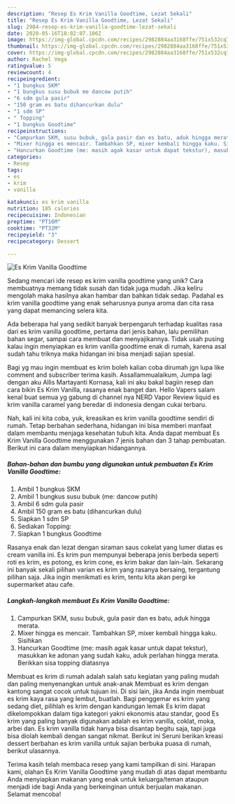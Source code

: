 ```yaml
---
description: "Resep Es Krim Vanilla Goodtime, Lezat Sekali"
title: "Resep Es Krim Vanilla Goodtime, Lezat Sekali"
slug: 2984-resep-es-krim-vanilla-goodtime-lezat-sekali
date: 2020-05-16T18:02:07.106Z
image: https://img-global.cpcdn.com/recipes/2982884aa3168ffe/751x532cq70/es-krim-vanilla-goodtime-foto-resep-utama.jpg
thumbnail: https://img-global.cpcdn.com/recipes/2982884aa3168ffe/751x532cq70/es-krim-vanilla-goodtime-foto-resep-utama.jpg
cover: https://img-global.cpcdn.com/recipes/2982884aa3168ffe/751x532cq70/es-krim-vanilla-goodtime-foto-resep-utama.jpg
author: Rachel Vega
ratingvalue: 5
reviewcount: 4
recipeingredient:
- "1 bungkus SKM"
- "1 bungkus susu bubuk me dancow putih"
- "6 sdm gula pasir"
- "150 gram es batu dihancurkan dulu"
- "1 sdm SP"
- " Topping"
- "1 bungkus Goodtime"
recipeinstructions:
- "Campurkan SKM, susu bubuk, gula pasir dan es batu, aduk hingga merata."
- "Mixer hingga es mencair. Tambahkan SP, mixer kembali hingga kaku. Sisihkan"
- "Hancurkan Goodtime (me: masih agak kasar untuk dapat tekstur), masukkan ke adonan yang sudah kaku, aduk perlahan hingga merata. Berikkan sisa topping diatasnya"
categories:
- Resep
tags:
- es
- krim
- vanilla

katakunci: es krim vanilla 
nutrition: 185 calories
recipecuisine: Indonesian
preptime: "PT16M"
cooktime: "PT32M"
recipeyield: "3"
recipecategory: Dessert

---
```



![Es Krim Vanilla Goodtime](https://img-global.cpcdn.com/recipes/2982884aa3168ffe/751x532cq70/es-krim-vanilla-goodtime-foto-resep-utama.jpg)

Sedang mencari ide resep es krim vanilla goodtime yang unik? Cara membuatnya memang tidak susah dan tidak juga mudah. Jika keliru mengolah maka hasilnya akan hambar dan bahkan tidak sedap. Padahal es krim vanilla goodtime yang enak seharusnya punya aroma dan cita rasa yang dapat memancing selera kita.

Ada beberapa hal yang sedikit banyak berpengaruh terhadap kualitas rasa dari es krim vanilla goodtime, pertama dari jenis bahan, lalu pemilihan bahan segar, sampai cara membuat dan menyajikannya. Tidak usah pusing kalau ingin menyiapkan es krim vanilla goodtime enak di rumah, karena asal sudah tahu triknya maka hidangan ini bisa menjadi sajian spesial.

Bagi yg mau ingin membuat es krim boleh kalian coba dirumah jgn lupa like comment and subscriber terima kasih. Assallammualaikum, Jumpa lagi dengan aku Allis Martayanti Kornasa, kali ini aku bakal bagiin resep dan cara bikin Es Krim Vanilla, rasanya enak banget dan. Hello Vapers salam kenal buat semua yg gabung di channel nya NERD Vapor Review liquid es krim vanilla caramel yang beredar di indonesia dengan cukai terbaru.


Nah, kali ini kita coba, yuk, kreasikan es krim vanilla goodtime sendiri di rumah. Tetap berbahan sederhana, hidangan ini bisa memberi manfaat dalam membantu menjaga kesehatan tubuh kita. Anda dapat membuat Es Krim Vanilla Goodtime menggunakan 7 jenis bahan dan 3 tahap pembuatan. Berikut ini cara dalam menyiapkan hidangannya.

<!--inarticleads1-->

##### Bahan-bahan dan bumbu yang digunakan untuk pembuatan Es Krim Vanilla Goodtime:

1. Ambil 1 bungkus SKM
1. Ambil 1 bungkus susu bubuk (me: dancow putih)
1. Ambil 6 sdm gula pasir
1. Ambil 150 gram es batu (dihancurkan dulu)
1. Siapkan 1 sdm SP
1. Sediakan  Topping:
1. Siapkan 1 bungkus Goodtime


Rasanya enak dan lezat dengan siraman saus cokelat yang lumer diatas es cream vanilla ini. Es krim pun mempunyai beberapa jenis berbeda seperti roti es krim, es potong, es krim cone, es krim bakar dan lain-lain. Sekarang ini banyak sekali pilihan varian es krim yang rasanya bersaing, tergantung pilihan saja. Jika ingin menikmati es krim, tentu kita akan pergi ke supermarket atau cafe. 

<!--inarticleads2-->

##### Langkah-langkah membuat Es Krim Vanilla Goodtime:

1. Campurkan SKM, susu bubuk, gula pasir dan es batu, aduk hingga merata.
1. Mixer hingga es mencair. Tambahkan SP, mixer kembali hingga kaku. Sisihkan
1. Hancurkan Goodtime (me: masih agak kasar untuk dapat tekstur), masukkan ke adonan yang sudah kaku, aduk perlahan hingga merata. Berikkan sisa topping diatasnya


Membuat es krim di rumah adalah salah satu kegiatan yang paling mudah dan paling menyenangkan untuk anak-anak Membuat es krim dengan kantong sangat cocok untuk tujuan ini. Di sisi lain, jika Anda ingin membuat es krim kaya rasa yang lembut, buatlah. Bagi penggemar es krim yang sedang diet, pilihlah es krim dengan kandungan lemak Es krim dapat dikelompokkan dalam tiga kategori yakni ekonomis atau standar, good Es krim yang paling banyak digunakan adalah es krim vanilla, coklat, moka, arbei dan. Es krim vanilla tidak hanya bisa disantap begitu saja, tapi juga bisa diolah kembali dengan sangat nikmat. Berikut ini Seruni berikan kreasi dessert berbahan es krim vanilla untuk sajian berbuka puasa di rumah, berikut ulasannya. 

Terima kasih telah membaca resep yang kami tampilkan di sini. Harapan kami, olahan Es Krim Vanilla Goodtime yang mudah di atas dapat membantu Anda menyiapkan makanan yang enak untuk keluarga/teman ataupun menjadi ide bagi Anda yang berkeinginan untuk berjualan makanan. Selamat mencoba!
